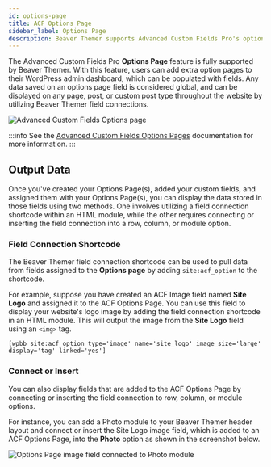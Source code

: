 ```yaml
---
id: options-page
title: ACF Options Page
sidebar_label: Options Page
description: Beaver Themer supports Advanced Custom Fields Pro's options page feature for adding custom fields and displaying their data on any page, post, or custom post type.
---
```


The Advanced Custom Fields Pro **Options Page** feature is fully supported by Beaver Themer. With this feature, users can add extra option pages to their WordPress admin dashboard, which can be populated with fields. Any data saved on an options page field is considered global, and can be displayed on any page, post, or custom post type throughout the website by utilizing Beaver Themer field connections.

![Advanced Custom Fields Options page](/img/beaver-themer/integrations--acf--options-page--1.jpg)

:::info
See the [Advanced Custom Fields Options Pages](https://www.advancedcustomfields.com/resources/options-page/) documentation for more information.
:::

## Output Data

Once you've created your Options Page(s), added your custom fields, and assigned them with your Options Page(s), you can display the data stored in those fields using two methods. One involves utilizing a field connection shortcode within an HTML module, while the other requires connecting or inserting the field connection into a row, column, or module option.

### Field Connection Shortcode

The Beaver Themer field connection shortcode can be used to pull data from fields assigned to the **Options page** by adding `site:acf_option` to the shortcode.

For example, suppose you have created an ACF Image field named **Site Logo** and assigned it to the ACF Options Page. You can use this field to display your website's logo image by adding the field connection shortcode in an HTML module. This will output the image from the **Site Logo** field using an `<img>` tag.

```markup
[wpbb site:acf_option type='image' name='site_logo' image_size='large' display='tag' linked='yes']
```

### Connect or Insert

You can also display fields that are added to the ACF Options Page by connecting or inserting the field connection to row, column, or module options.

For instance, you can add a Photo module to your Beaver Themer header layout and connect or insert the Site Logo image field, which is added to an ACF Options Page, into the **Photo** option as shown in the screenshot below.

![Options Page image field connected to Photo module](/img/beaver-themer/integrations--acf--options-page--3.jpg)